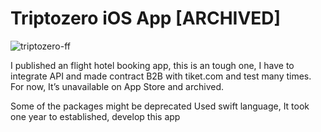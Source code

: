 # Triptozero iOS App [ARCHIVED]

![triptozero-ff](https://user-images.githubusercontent.com/6375030/173482284-a2e39e1d-544c-406b-b0b5-498a6221cf4b.jpg)


I published an flight hotel booking app, this is an tough one, I have to integrate API and made contract B2B with tiket.com and test many times. For now, It’s unavailable on App Store and archived. 

Some of the packages might be deprecated
Used swift language, It took one year to established, develop this app
